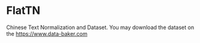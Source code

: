 # FlatTN
Chinese Text Normalization and Dataset.
You may download the dataset on the https://www.data-baker.com
